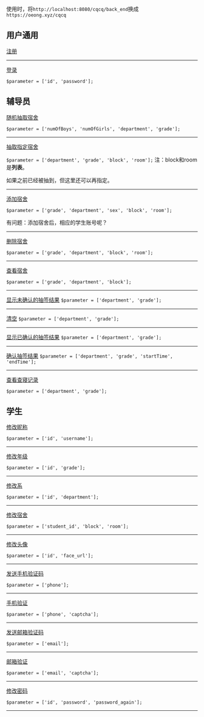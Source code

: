 使用时，将`http://localhost:8080/cqcq/back_end`换成`https://oeong.xyz/cqcq`

## 用户通用

[注册](http://localhost:8080/cqcq/back_end/public/index.php/index/user/sign)

---

[登录](http://localhost:8080/cqcq/back_end/public/index.php/index/user/login)

`$parameter = ['id', 'password'];`

## 辅导员

[随机抽取宿舍](http://localhost:8080/cqcq/back_end/public/index.php/index/Draw/draw)

`$parameter = ['numOfBoys', 'numOfGirls', 'department', 'grade'];`

---

[抽取指定宿舍](http://localhost:8080/cqcq/back_end/public/index.php/index/Draw/customize)

`$parameter = ['department', 'grade', 'block', 'room'];`
注：block和room是**列表**。

如果之前已经被抽到，但这里还可以再指定。

---

[添加宿舍](http://localhost:8080/cqcq/back_end/public/index.php/index/dormitory/insert)

`$parameter = ['grade', 'department', 'sex', 'block', 'room'];`

有问题：添加宿舍后，相应的学生账号呢？

---

[删除宿舍](http://localhost:8080/cqcq/back_end/public/index.php/index/dormitory/delete)

`$parameter = ['grade', 'department', 'block', 'room'];`

---

[查看宿舍](http://localhost:8080/cqcq/back_end/public/index.php/index/dormitory/examine)

`$parameter = ['grade', 'department', 'block'];`

---
[显示未确认的抽签结果](http://localhost:8080/cqcq/back_end/public/index.php/index/draw/displayUnconfirmedResults)
`$parameter = ['department', 'grade'];`

---
[清空](http://localhost:8080/cqcq/back_end/public/index.php/index/draw/redraw)
`$parameter = ['department', 'grade'];`

---

[显示已确认的抽签结果](http://localhost:8080/cqcq/back_end/public/index.php/index/draw/displayConfirmedResults)
`$parameter = ['department', 'grade'];`

---

[确认抽签结果](http://localhost:8080/cqcq/back_end/public/index.php/index/draw/verifyResults)
`$parameter = ['department', 'grade', 'startTime', 'endTime'];
`

---

[查看查寝记录](http://localhost:8080/cqcq/back_end/public/index.php/index/Checkresults/checkRecords)

`$parameter = ['department', 'grade'];`

## 学生

[修改昵称](http://localhost:8080/cqcq/back_end/public/index.php/index/change/changeUsername)

`$parameter = ['id', 'username'];`

---

[修改年级](http://localhost:8080/cqcq/back_end/public/index.php/index/change/changeGrade)

`$parameter = ['id', 'grade'];`

---

[修改系](http://localhost:8080/cqcq/back_end/public/index.php/index/change/changeDepartment)

`$parameter = ['id', 'department'];`

---

[修改宿舍](http://localhost:8080/cqcq/back_end/public/index.php/index/change/changeDormNumber)

`$parameter = ['student_id', 'block', 'room'];`

---

[修改头像](http://localhost:8080/cqcq/back_end/public/index.php/index/change/changeFace)

`$parameter = ['id', 'face_url'];`

---

[发送手机验证码](http://localhost:8080/cqcq/back_end/public/index.php/index/forget/sendSms)

`$parameter = ['phone'];`

---

[手机验证](http://localhost:8080/cqcq/back_end/public/index.php/index/forget/verifyPhone)

`$parameter = ['phone', 'captcha'];`

---

[发送邮箱验证码](http://localhost:8080/cqcq/back_end/public/index.php/index/forget/sendMailCaptcha)

`$parameter = ['email'];`

---

[邮箱验证](http://localhost:8080/cqcq/back_end/public/index.php/index/forget/verifyEmail)

`$parameter = ['email', 'captcha'];`

---

[修改密码](http://localhost:8080/cqcq/back_end/public/index.php/index/forget/changePassword)

`$parameter = ['id', 'password', 'password_again'];`

---